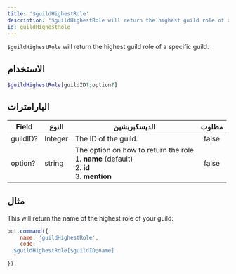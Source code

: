 ```yaml
---
title: '$guildHighestRole'
description: '$guildHighestRole will return the highest guild role of a specific guild.'
id: guildHighestRole
---
```


`$guildHighestRole` will return the highest guild role of a specific guild.

## الاستخدام

```php
$guildHighestRole[guildID?;option?]
```

## البارامترات

| Field    | النوع   | الديسكبربشين                                                                                                               | مطلوب |
| -------- | ------- | -------------------------------------------------------------------------------------------------------------------------- |:-----:|
| guildID? | Integer | The ID of the guild.                                                                                                       | false |
| option?  | string  | The option on how to return the role <br /> 1. **name** (default) <br /> 2. **id** <br /> 3. **mention** | false |

## مثال

This will return the name of the highest role of your guild:

```javascript
bot.command({
    name: 'guildHighestRole',
    code: `
  $guildHighestRole[$guildID;name]
  `
});
```
